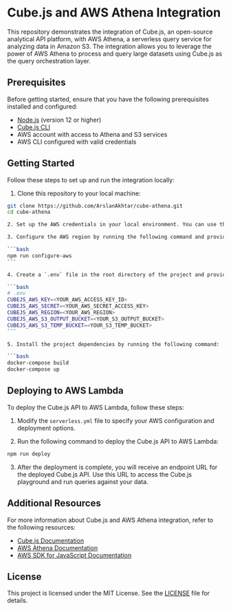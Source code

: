 # Cube.js and AWS Athena Integration

This repository demonstrates the integration of Cube.js, an open-source analytical API platform, with AWS Athena, a serverless query service for analyzing data in Amazon S3. The integration allows you to leverage the power of AWS Athena to process and query large datasets using Cube.js as the query orchestration layer.

## Prerequisites

Before getting started, ensure that you have the following prerequisites installed and configured:

- [Node.js](https://nodejs.org/) (version 12 or higher)
- [Cube.js CLI](https://github.com/cube-js/cube.js#installation)
- AWS account with access to Athena and S3 services
- AWS CLI configured with valid credentials

## Getting Started

Follow these steps to set up and run the integration locally:

1. Clone this repository to your local machine:

````bash
git clone https://github.com/ArslanAkhtar/cube-athena.git
cd cube-athena

2. Set up the AWS credentials in your local environment. You can use the AWS CLI or manually create a `~/.aws/credentials` file. Make sure the credentials have the necessary permissions to access Athena and S3.

3. Configure the AWS region by running the following command and providing your desired region:

```bash
npm run configure-aws
```

4. Create a `.env` file in the root directory of the project and provide the necessary environment variables:

```bash
# .env
CUBEJS_AWS_KEY=<YOUR_AWS_ACCESS_KEY_ID>
CUBEJS_AWS_SECRET=<YOUR_AWS_SECRET_ACCESS_KEY>
CUBEJS_AWS_REGION=<YOUR_AWS_REGION>
CUBEJS_AWS_S3_OUTPUT_BUCKET=<YOUR_S3_OUTPUT_BUCKET>
CUBEJS_AWS_S3_TEMP_BUCKET=<YOUR_S3_TEMP_BUCKET>
```

5. Install the project dependencies by running the following command:

```bash
docker-compose build
docker-compose up
````

## Deploying to AWS Lambda

To deploy the Cube.js API to AWS Lambda, follow these steps:

1. Modify the `serverless.yml` file to specify your AWS configuration and deployment options.

2. Run the following command to deploy the Cube.js API to AWS Lambda:

```bash
npm run deploy
```

3. After the deployment is complete, you will receive an endpoint URL for the deployed Cube.js API. Use this URL to access the Cube.js playground and run queries against your data.

## Additional Resources

For more information about Cube.js and AWS Athena integration, refer to the following resources:

- [Cube.js Documentation](https://cube.dev/docs/)
- [AWS Athena Documentation](https://aws.amazon.com/athena/)
- [AWS SDK for JavaScript Documentation](https://docs.aws.amazon.com/AWSJavaScriptSDK/latest/)

## License

This project is licensed under the MIT License. See the [LICENSE](LICENSE) file for details.
